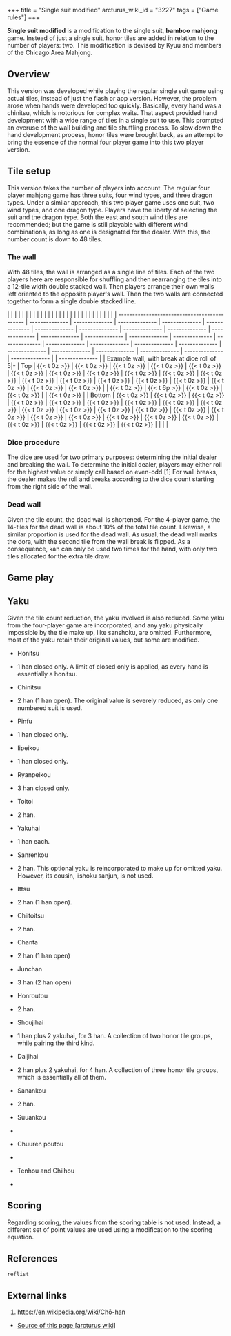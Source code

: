 +++
title = "Single suit modified"
arcturus_wiki_id = "3227"
tags = ["Game rules"]
+++

**Single suit modified** is a modification to the single suit, **bamboo mahjong** game. Instead of just a single suit, honor tiles are added in relation to the number of players: two. This modification is devised by Kyuu and members of the Chicago Area Mahjong.

## Overview

This version was developed while playing the regular single suit game using actual tiles, instead of just the flash or app version. However, the problem arose when hands were developed too quickly. Basically, every hand was a chinitsu, which is notorious for complex waits. That aspect provided hand development with a wide range of tiles in a single suit to use. This prompted an overuse of the wall building and tile shuffling process. To slow down the hand development process, honor tiles were brought back, as an attempt to bring the essence of the normal four player game into this two player version.

## Tile setup

This version takes the number of players into account. The regular four player mahjong game has three suits, four wind types, and three dragon types. Under a similar approach, this two player game uses one suit, two wind types, and one dragon type. Players have the liberty of selecting the suit and the dragon type. Both the east and south wind tiles are recommended; but the game is still playable with different wind combinations, as long as one is designated for the dealer. With this, the number count is down to 48 tiles.

### The wall

With 48 tiles, the wall is arranged as a single line of tiles. Each of the two players here are responsible for shuffling and then rearranging the tiles into a 12-tile width double stacked wall. Then players arrange their own walls left oriented to the opposite player's wall. Then the two walls are connected together to form a single double stacked line.

|                                              |                |                |                |                |                |                |                |                |                |                |                |                |                |                |                |                |                |                |                |                |                |                |                |                |                |  |                |
| -------------------------------------------- | -------------- | -------------- | -------------- | -------------- | -------------- | -------------- | -------------- | -------------- | -------------- | -------------- | -------------- | -------------- | -------------- | -------------- | -------------- | -------------- | -------------- | -------------- | -------------- | -------------- | -------------- | -------------- | -------------- | -------------- | -------------- |  | -------------- |
| Example wall, with break at dice roll of 5|- | Top            | {{< t 0z >}} | {{< t 0z >}} | {{< t 0z >}} | {{< t 0z >}} | {{< t 0z >}} | {{< t 0z >}} | {{< t 0z >}} | {{< t 0z >}} | {{< t 0z >}} | {{< t 0z >}} | {{< t 0z >}} | {{< t 0z >}} | {{< t 0z >}} | {{< t 0z >}} | {{< t 0z >}} | {{< t 0z >}} | {{< t 0z >}} | {{< t 0z >}} | {{< t 0z >}} |                | {{< t 0z >}} | {{< t 6p >}} | {{< t 0z >}} | {{< t 0z >}} |  | {{< t 0z >}} |
| Bottom                                       | {{< t 0z >}} | {{< t 0z >}} | {{< t 0z >}} | {{< t 0z >}} | {{< t 0z >}} | {{< t 0z >}} | {{< t 0z >}} | {{< t 0z >}} | {{< t 0z >}} | {{< t 0z >}} | {{< t 0z >}} | {{< t 0z >}} | {{< t 0z >}} | {{< t 0z >}} | {{< t 0z >}} | {{< t 0z >}} | {{< t 0z >}} | {{< t 0z >}} | {{< t 0z >}} | {{< t 0z >}} | {{< t 0z >}} | {{< t 0z >}} | {{< t 0z >}} | {{< t 0z >}} |                |  |                |

### Dice procedure

The dice are used for two primary purposes: determining the initial dealer and breaking the wall. To determine the initial dealer, players may either roll for the highest value or simply call based on even-odd.\[1\] For wall breaks, the dealer makes the roll and breaks according to the dice count starting from the right side of the wall.

### Dead wall

Given the tile count, the dead wall is shortened. For the 4-player game, the 14-tiles for the dead wall is about 10% of the total tile count. Likewise, a similar proportion is used for the dead wall. As usual, the dead wall marks the dora, with the second tile from the wall break is flipped. As a consequence, kan can only be used two times for the hand, with only two tiles allocated for the extra tile draw.

## Game play

## Yaku

Given the tile count reduction, the yaku involved is also reduced. Some yaku from the four-player game are incorporated; and any yaku physically impossible by the tile make up, like sanshoku, are omitted. Furthermore, most of the yaku retain their original values, but some are modified.

  - Honitsu

<!-- end list -->

  -   
    1 han closed only. A limit of closed only is applied, as every hand is essentially a honitsu.

<!-- end list -->

  - Chinitsu

<!-- end list -->

  -   
    2 han (1 han open). The original value is severely reduced, as only one numbered suit is used.

<!-- end list -->

  - Pinfu

<!-- end list -->

  -   
    1 han closed only.

<!-- end list -->

  - Iipeikou

<!-- end list -->

  -   
    1 han closed only.

<!-- end list -->

  - Ryanpeikou

<!-- end list -->

  -   
    3 han closed only.

<!-- end list -->

  - Toitoi

<!-- end list -->

  -   
    2 han.

<!-- end list -->

  - Yakuhai

<!-- end list -->

  -   
    1 han each.

<!-- end list -->

  - Sanrenkou

<!-- end list -->

  -   
    2 han. This optional yaku is reincorporated to make up for omitted yaku. However, its cousin, iishoku sanjun, is not used.

<!-- end list -->

  - Ittsu

<!-- end list -->

  -   
    2 han (1 han open).

<!-- end list -->

  - Chiitoitsu

<!-- end list -->

  -   
    2 han.

<!-- end list -->

  - Chanta

<!-- end list -->

  -   
    2 han (1 han open)

<!-- end list -->

  - Junchan

<!-- end list -->

  -   
    3 han (2 han open)

<!-- end list -->

  - Honroutou

<!-- end list -->

  -   
    2 han.

<!-- end list -->

  - Shoujihai

<!-- end list -->

  -   
    1 han plus 2 yakuhai, for 3 han. A collection of two honor tile groups, while pairing the third kind.

<!-- end list -->

  - Daijihai

<!-- end list -->

  -   
    2 han plus 2 yakuhai, for 4 han. A collection of three honor tile groups, which is essentially all of them.

<!-- end list -->

  - Sanankou

<!-- end list -->

  -   
    2 han.

<!-- end list -->

  - Suuankou

<!-- end list -->

  - 

<!-- end list -->

  - Chuuren poutou

<!-- end list -->

  - 

<!-- end list -->

  - Tenhou and Chiihou

<!-- end list -->

  - 

## Scoring

Regarding scoring, the values from the scoring table is not used. Instead, a different set of point values are used using a modification to the scoring equation.

## References

```reflist```

## External links

1.  <https://en.wikipedia.org/wiki/Chō-han>
- [Source of this page [arcturus wiki]](http://arcturus.su/wiki/Single_suit_modified)